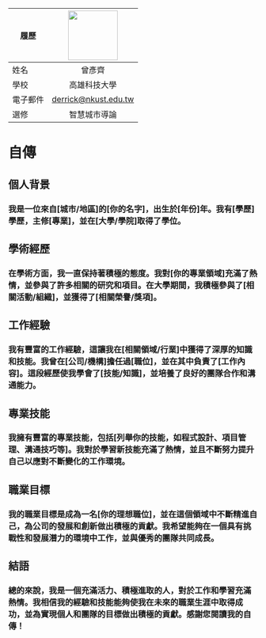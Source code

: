 |      履歷        |<img src="https://avatars.githubusercontent.com/u/22648375?v=4" width=100 height=100/>|
| ---------------- |:-----------------------------:|
| 姓名             | 曾彥齊                  |
| 學校             | 高雄科技大學                  |
| 電子郵件         | derrick@nkust.edu.tw          |
| 選修             | 智慧城市導論                  |
# 自傳
## 個人背景
### 我是一位來自[城市/地區]的[你的名字]，出生於[年份]年。我有[學歷]學歷，主修[專業]，並在[大學/學院]取得了學位。

## 學術經歷
### 在學術方面，我一直保持著積極的態度。我對[你的專業領域]充滿了熱情，並參與了許多相關的研究和項目。在大學期間，我積極參與了[相關活動/組織]，並獲得了[相關榮譽/獎項]。

## 工作經驗
### 我有豐富的工作經驗，這讓我在[相關領域/行業]中獲得了深厚的知識和技能。我曾在[公司/機構]擔任過[職位]，並在其中負責了[工作內容]。這段經歷使我學會了[技能/知識]，並培養了良好的團隊合作和溝通能力。

## 專業技能
### 我擁有豐富的專業技能，包括[列舉你的技能，如程式設計、項目管理、溝通技巧等]。我對於學習新技能充滿了熱情，並且不斷努力提升自己以應對不斷變化的工作環境。

## 職業目標
### 我的職業目標是成為一名[你的理想職位]，並在這個領域中不斷精進自己，為公司的發展和創新做出積極的貢獻。我希望能夠在一個具有挑戰性和發展潛力的環境中工作，並與優秀的團隊共同成長。

## 結語
### 總的來說，我是一個充滿活力、積極進取的人，對於工作和學習充滿熱情。我相信我的經驗和技能能夠使我在未來的職業生涯中取得成功，並為實現個人和團隊的目標做出積極的貢獻。感謝您閱讀我的自傳！

